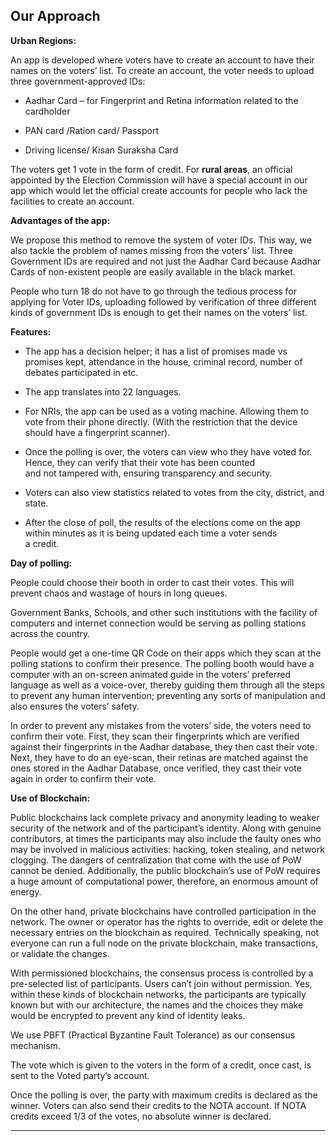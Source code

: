 

## Our Approach

**Urban Regions:**

An app is developed where voters have to create an account to have their names on the voters’ list.
To create an account, the voter needs to upload three government-approved IDs:
 - Aadhar Card – for Fingerprint and Retina information related to the    cardholder 

 - PAN card /Ration card/ Passport   

 - Driving license/ Kisan Suraksha Card

The voters get 1 vote in the form of credit.
For **rural areas**, an official appointed by the Election Commission will have a special account in our app which would let the official create accounts for people who lack the facilities to create an account.

**Advantages of the app:**

We propose this method to remove the system of voter IDs. This way, we also tackle the problem of names missing from the voters’ list.
Three Government IDs are required and not just the Aadhar Card because Aadhar Cards of non-existent people are easily available in the black market.

People who turn 18 do not have to go through the tedious process for applying for Voter IDs, uploading followed by verification of three different kinds of government IDs is enough to get their names on the voters’ list.

**Features:**

 - The app has a decision helper; it has a list of promises made vs   
   promises kept, attendance in the house, criminal record, number of   
   debates participated in etc. 
   
 - The app translates into 22 languages.

 - For NRIs, the app can be used as a voting machine. Allowing
   them to vote from their phone directly. (With the restriction
   that the device should have a fingerprint scanner).
- Once the polling is over, the voters can view who they have    voted
   for. Hence, they can verify that their vote has been counted      
   and not tampered with, ensuring transparency and security.
 - Voters can  also view statistics related to votes from the city,
   district, and state.

  - After the close of poll, the results of the elections come on     the
   app within minutes as it is being updated each time a voter sends   
   a credit.

**Day of polling:**

People could choose their booth in order to cast their votes. This will prevent chaos and wastage of hours in long queues.

Government Banks, Schools, and other such institutions with the facility of computers and internet connection would be serving as polling stations across the country.

People would get a one-time QR Code on their apps which they scan at the polling stations to confirm their presence. The polling booth would have a computer with an on-screen animated guide in the voters’ preferred language as well as a voice-over, thereby guiding them through all the steps to prevent any human intervention; preventing any sorts of manipulation and also ensures the voters’ safety.

In order to prevent any mistakes from the voters’ side, the voters need to confirm their vote. First, they scan their fingerprints which are verified against their fingerprints in the Aadhar database, they then cast their vote. Next, they have to do an eye-scan, their retinas are matched against the ones stored in the Aadhar Database, once verified, they cast their vote again in order to confirm their vote.

**Use of Blockchain:**

Public blockchains lack complete privacy and anonymity leading to weaker security of the network and of the participant’s identity. Along with genuine contributors, at times the participants may also include the faulty ones who may be involved in malicious activities: hacking, token stealing, and network clogging.
The dangers of centralization that come with the use of PoW cannot be denied. Additionally, the public blockchain’s use of PoW requires a huge amount of computational power, therefore, an enormous amount of energy.

On the other hand, private blockchains have controlled participation in the network. The owner or operator has the rights to override, edit or delete the necessary entries on the blockchain as required.
Technically speaking, not everyone can run a full node on the private blockchain, make transactions, or validate the changes.

With permissioned blockchains, the consensus process is controlled by a pre-selected list of participants. Users can’t join without permission.
Yes, within these kinds of blockchain networks, the participants are typically known but with our architecture, the names and the choices they make would be encrypted to prevent any kind of identity leaks.

We use PBFT (Practical Byzantine Fault Tolerance) as our consensus mechanism.

The vote which is given to the voters in the form of a credit, once cast, is sent to the Voted party’s account.

Once the polling is over, the party with maximum credits is declared as the winner. Voters can also send their credits to the NOTA account. If NOTA credits exceed 1/3 of the votes, no absolute winner is declared.

------------------------------------------------------------------------------------------------------
